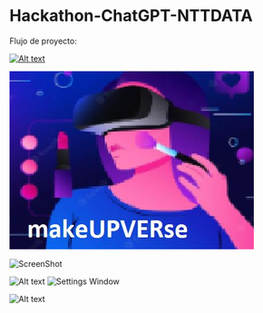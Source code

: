 # Hackathon-ChatGPT-NTTDATA

Flujo de proyecto:

 
[![Alt text](https://img.youtube.com/vi/TZKM-_Vnp7g/0.jpg)](https://www.youtube.com/watch?v=TZKM-_Vnp7g)

[![Watch the video](https://github.com/joffrehermosilla/makeupverse/blob/master/logoconcurso.JPG)](https://youtube.com/shorts/TZKM-_Vnp7g)

![ScreenShot](https://github.com/Hackathon-ChatGPT-NTTDATA/respuestas/blob/master/Hackathon-ChatGPT-NTTDATA-Arquitectura.drawio.png)

![Alt text](/Hackathon-ChatGPT-NTTDATA-Arquitectura.drawio.pn?raw=true "Optional Title")
![Settings Window]([https://github.com/Hackathon-ChatGPT-NTTDATA/respuestas/blob/master/Hackathon-ChatGPT-NTTDATA-Arquitectura.drawio.png)

![Alt text](https://github.com/Hackathon-ChatGPT-NTTDATA/respuestas/blob/master/Hackathon-ChatGPT-NTTDATA-Arquitectura.drawio.png "Optional title")
